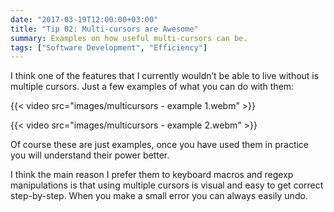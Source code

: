 ```yaml
---
date: "2017-03-19T12:00:00+03:00"
title: "Tip 02: Multi-cursors are Awesome"
summary: Examples on how useful multi-cursors can be.
tags: ["Software Development", "Efficiency"]
---
```


I think one of the features that I currently wouldn’t be able to live without is multiple cursors. Just a few examples of what you can do with them:

{{< video src="images/multicursors - example 1.webm" >}}

{{< video src="images/multicursors - example 2.webm" >}}

Of course these are just examples, once you have used them in practice you will understand their power better.

I think the main reason I prefer them to keyboard macros and regexp manipulations is that using multiple cursors is visual and easy to get correct step-by-step. When you make a small error you can always easily undo.

